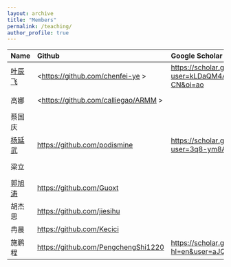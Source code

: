 ```yaml
---
layout: archive
title: "Members"
permalink: /teaching/
author_profile: true
---
```


|Name| Github| Google Scholar|ORCID|
|----|:----|:----|:----|
|[叶辰飞](https://chenfei-ye.github.io)  | <https://github.com/chenfei-ye >|<https://scholar.google.com/citations?user=kLDaQM4AAAAJ&hl=zh-CN&oi=ao>| |
| 高娜| <https://github.com/calliegao/ARMM >|  |<https://orcid.org/0000-0001-8516-9777>|
| 蔡国庆 | | |<https://orcid.org/0000-0001-8516-9777>|
|[杨延武](https://podismine.github.io) |<https://github.com/podismine>|<https://scholar.google.com/citations?user=3q8-ym8AAAAJ&hl=zh-CN>|<https://orcid.org/0000-0002-7547-4580>|
| 梁立| | |<https://orcid.org/0000-0003-3479-1229 >|
| [郭旭涛](https://www.researchgate.net/profile/Guo-Xutao?ev=hdr_xprf) |<https://github.com/Guoxt>| | |
| 胡杰思 |<https://github.com/jiesihu>| | |
| 冉晨|<https://github.com/Kecici>| | |
| 施鹏程 |<https://github.com/PengchengShi1220>|<https://scholar.google.com/citations?hl=en&user=aJQOvncAAAAJ>| |
